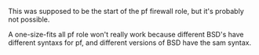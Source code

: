 This was supposed to be the start of the pf firewall role, but it's probably not possible. 

A one-size-fits all pf role won't really work because different BSD's have different syntaxs for pf, and different versions of BSD have the sam syntax. 

